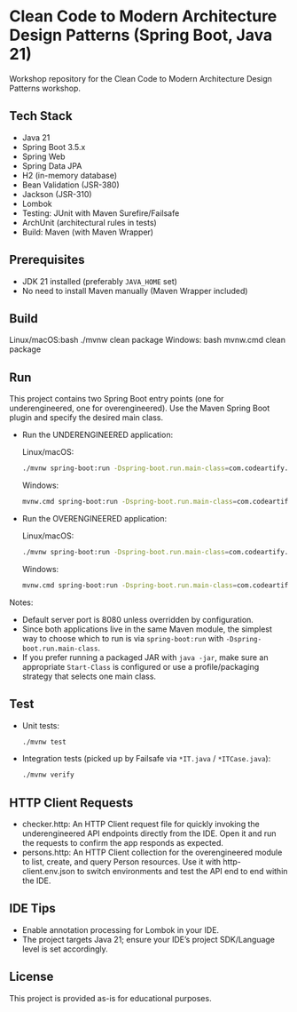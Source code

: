 # Clean Code to Modern Architecture Design Patterns (Spring Boot, Java 21)
Workshop repository for the Clean Code to Modern Architecture Design Patterns workshop.

## Tech Stack

- Java 21
- Spring Boot 3.5.x
- Spring Web
- Spring Data JPA
- H2 (in-memory database)
- Bean Validation (JSR-380)
- Jackson (JSR-310)
- Lombok
- Testing: JUnit with Maven Surefire/Failsafe
- ArchUnit (architectural rules in tests)
- Build: Maven (with Maven Wrapper)

## Prerequisites

- JDK 21 installed (preferably `JAVA_HOME` set)
- No need to install Maven manually (Maven Wrapper included)

## Build

Linux/macOS:bash ./mvnw clean package
Windows:
bash mvnw.cmd clean package

## Run

This project contains two Spring Boot entry points (one for underengineered, one for overengineered). 
Use the Maven Spring Boot plugin and specify the desired main class.

- Run the UNDERENGINEERED application:

  Linux/macOS:
  ```bash
  ./mvnw spring-boot:run -Dspring-boot.run.main-class=com.codeartify.underengineered.UnderengineeredApplication
  ```

  Windows:
  ```bash
  mvnw.cmd spring-boot:run -Dspring-boot.run.main-class=com.codeartify.underengineered.UnderengineeredApplication
  ```

- Run the OVERENGINEERED application:

  Linux/macOS:
  ```bash
  ./mvnw spring-boot:run -Dspring-boot.run.main-class=com.codeartify.overengineered.OverengineeredApplication
  ```

  Windows:
  ```bash
  mvnw.cmd spring-boot:run -Dspring-boot.run.main-class=com.codeartify.overengineered.OverengineeredApplication
  ```

Notes:

- Default server port is 8080 unless overridden by configuration.
- Since both applications live in the same Maven module, the simplest way to choose which to run is via
  `spring-boot:run` with `-Dspring-boot.run.main-class`.
- If you prefer running a packaged JAR with `java -jar`, make sure an appropriate `Start-Class` is configured or use a
  profile/packaging strategy that selects one main class.

## Test

- Unit tests:
  ```bash
  ./mvnw test
  ```
- Integration tests (picked up by Failsafe via `*IT.java` / `*ITCase.java`):
  ```bash
  ./mvnw verify
  ```
## HTTP Client Requests

- checker.http: An HTTP Client request file for quickly invoking the underengineered API endpoints directly from the IDE. Open it and run the requests to confirm the app responds as expected.
- persons.http: An HTTP Client collection for the overengineered module to list, create, and query Person resources. Use it with http-client.env.json to switch environments and test the API end to end within the IDE.

## IDE Tips

- Enable annotation processing for Lombok in your IDE.
- The project targets Java 21; ensure your IDE’s project SDK/Language level is set accordingly.

## License

This project is provided as-is for educational purposes.
